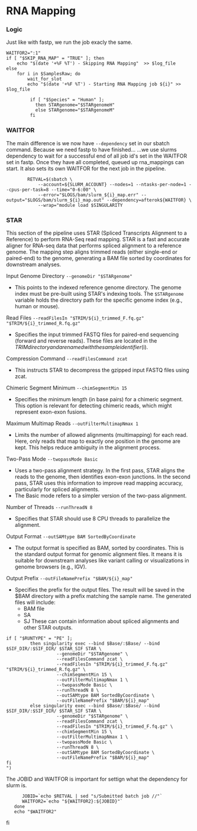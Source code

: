 # RNA Mapping

### Logic
Just like with fastp, we run the job exacly the same.

```
WAITFOR2=":1"
if [ "$SKIP_RNA_MAP" = "TRUE" ]; then 
    echo "$(date '+%F %T') - Skipping RNA Mapping"  >> $log_file
else
    for i in $SamplesRaw; do
        wait_for_slot
        echo "$(date '+%F %T') - Starting RNA Mapping job ${i}" >> $log_file

         if [ "$Species" = "Human" ];
           then STARgenome="$STARgenomeH"
           else STARgenome="$STARgenomeM"
         fi
```

### WAITFOR
The main difference is we now have `--dependency` set in our sbatch command. Because we need fastp to have finished...
...we use slurms dependency to wait for a successful end of all job id's set in the WAITFOR set in fastp.
Once they have all completed, queued up rna_mappings can start.
It also sets its own WAITFOR for the next job in the pipeline.

```
        RETVAL=$(sbatch \
            --account=${SLURM_ACCOUNT} --nodes=1 --ntasks-per-node=1 --cpus-per-task=8 --time="0-6:00" \
            --error="$LOGS/bam/slurm_${i}_map.err" --output="$LOGS/bam/slurm_${i}_map.out" --dependency=afterok${WAITFOR} \
            --wrap="module load $SINGULARITY
```
### STAR
This section of the pipeline uses STAR (Spliced Transcripts Alignment to a Reference) to perform RNA-Seq read mapping. 
STAR is a fast and accurate aligner for RNA-seq data that performs spliced alignment to a reference genome. 
The mapping step aligns trimmed reads (either single-end or paired-end) to the genome, generating a BAM file sorted by coordinates for downstream analyses.

Input Genome Directory `--genomeDir "$STARgenome"`
+ This points to the indexed reference genome directory.
  The genome index must be pre-built using STAR's indexing tools.
  The `$STARgenome` variable holds the directory path for the specific genome index (e.g., human or mouse).

Read Files `--readFilesIn "$TRIM/${i}_trimmed_F.fq.gz" "$TRIM/${i}_trimmed_R.fq.gz"`
+ Specifies the input trimmed FASTQ files for paired-end sequencing (forward and reverse reads).
  These files are located in the $TRIM directory and are named with the sample identifier ($i).

Compression Command `--readFilesCommand zcat`
+ This instructs STAR to decompress the gzipped input FASTQ files using zcat.

Chimeric Segment Minimum `--chimSegmentMin 15`
+ Specifies the minimum length (in base pairs) for a chimeric segment.
  This option is relevant for detecting chimeric reads, which might represent exon-exon fusions.

Maximum Multimap Reads `--outFilterMultimapNmax 1`
+ Limits the number of allowed alignments (multimapping) for each read.
  Here, only reads that map to exactly one position in the genome are kept.
  This helps reduce ambiguity in the alignment process.

Two-Pass Mode `--twopassMode Basic`
+ Uses a two-pass alignment strategy. In the first pass, STAR aligns the reads to the genome, then identifies exon-exon junctions.
  In the second pass, STAR uses this information to improve read mapping accuracy, particularly for spliced alignments.
+ The Basic mode refers to a simpler version of the two-pass alignment.

Number of Threads `--runThreadN 8`
+ Specifies that STAR should use 8 CPU threads to parallelize the alignment.

Output Format `--outSAMtype BAM SortedByCoordinate`
+ The output format is specified as BAM, sorted by coordinates. This is the standard output format for genomic alignment files.
  It means it is suitable for downstream analyses like variant calling or visualizations in genome browsers (e.g., IGV).

Output Prefix `--outFileNamePrefix "$BAM/${i}_map"`
+ Specifies the prefix for the output files. The result will be saved in the $BAM directory with a prefix matching the sample name.
  The generated files will include:
  + BAM file
  + SA
  + SJ
  These can contain information about spliced alignments and other STAR outputs.

```
if [ "$RUNTYPE" = "PE" ];
         then singularity exec --bind $Base/:$Base/ --bind $SIF_DIR/:$SIF_DIR/ $STAR_SIF STAR \
                   --genomeDir "$STARgenome" \
                   --readFilesCommand zcat \
                   --readFilesIn "$TRIM/${i}_trimmed_F.fq.gz" "$TRIM/${i}_trimmed_R.fq.gz" \
                   --chimSegmentMin 15 \
                   --outFilterMultimapNmax 1 \
                   --twopassMode Basic \
                   --runThreadN 8 \
                   --outSAMtype BAM SortedByCoordinate \
                   --outFileNamePrefix "$BAM/${i}_map"
         else singularity exec --bind $Base/:$Base/ --bind $SIF_DIR/:$SIF_DIR/ $STAR_SIF STAR \
                   --genomeDir "$STARgenome" \
                   --readFilesCommand zcat \
                   --readFilesIn "$TRIM/${i}_trimmed_F.fq.gz" \
                   --chimSegmentMin 15 \
                   --outFilterMultimapNmax 1 \
                   --twopassMode Basic \
                   --runThreadN 8 \
                   --outSAMtype BAM SortedByCoordinate \
                   --outFileNamePrefix "$BAM/${i}_map"
fi
")
```
The JOBID and WAITFOR is important for settign what the dependency for slurm is.

```
      JOBID=`echo $RETVAL | sed "s/Submitted batch job //"`
      WAITFOR2=`echo "${WAITFOR2}:${JOBID}"`
   done
   echo "$WAITFOR2"
```
fi
